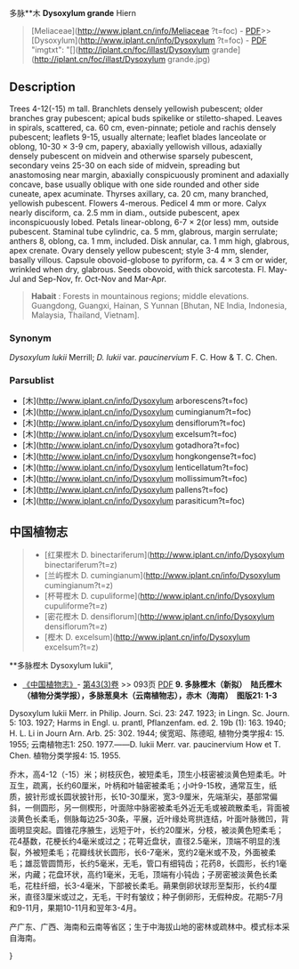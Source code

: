 多脉**木 **Dysoxylum grande** Hiern

> [Meliaceae](http://www.iplant.cn/info/Meliaceae ?t=foc) - [PDF](http://iplant.cn/foc/pdf/Meliaceae.pdf)>>[Dysoxylum](http://www.iplant.cn/info/Dysoxylum ?t=foc) - [PDF](http://www.iplant.cn/foc/pdf/Dysoxylum.pdf)
  "imgtxt": "[](http://iplant.cn/foc/illast/Dysoxylum grande](http://iplant.cn/foc/illast/Dysoxylum grande.jpg)

## Description

Trees 4-12(-15) m tall. Branchlets densely yellowish pubescent; older branches gray pubescent; apical buds spikelike or stiletto-shaped. Leaves in spirals, scattered, ca. 60 cm, even-pinnate; petiole and rachis densely pubescent; leaflets 9-15, usually alternate; leaflet blades lanceolate or oblong, 10-30 × 3-9 cm, papery, abaxially yellowish villous, adaxially densely pubescent on midvein and otherwise sparsely pubescent, secondary veins 25-30 on each side of midvein, spreading but anastomosing near margin, abaxially conspicuously prominent and adaxially concave, base usually oblique with one side rounded and other side cuneate, apex acuminate. Thyrses axillary, ca. 20 cm, many branched, yellowish pubescent. Flowers 4-merous. Pedicel 4 mm or more. Calyx nearly disciform, ca. 2.5 mm in diam., outside pubescent, apex inconspicuously lobed. Petals linear-oblong, 6-7 × 2(or less) mm, outside pubescent. Staminal tube cylindric, ca. 5 mm, glabrous, margin serrulate; anthers 8, oblong, ca. 1 mm, included. Disk annular, ca. 1 mm high, glabrous, apex crenate. Ovary densely yellow pubescent; style 3-4 mm, slender, basally villous. Capsule obovoid-globose to pyriform, ca. 4 × 3 cm or wider, wrinkled when dry, glabrous. Seeds obovoid, with thick sarcotesta. Fl. May-Jul and Sep-Nov, fr. Oct-Nov and Mar-Apr.

> **Habait** : 
> Forests in mountainous regions; middle elevations. Guangdong, Guangxi, Hainan, S Yunnan [Bhutan, NE India, Indonesia, Malaysia, Thailand, Vietnam].

### Synonym
*Dysoxylum lukii* Merrill; *D. lukii* var. *paucinervium* F. C. How & T. C. Chen.

### Parsublist

* [木](http://www.iplant.cn/info/Dysoxylum arborescens?t=foc)
* [木](http://www.iplant.cn/info/Dysoxylum cumingianum?t=foc)
* [木](http://www.iplant.cn/info/Dysoxylum densiflorum?t=foc)
* [木](http://www.iplant.cn/info/Dysoxylum excelsum?t=foc)
* [木](http://www.iplant.cn/info/Dysoxylum gotadhora?t=foc)
* [木](http://www.iplant.cn/info/Dysoxylum hongkongense?t=foc)
* [木](http://www.iplant.cn/info/Dysoxylum lenticellatum?t=foc)
* [木](http://www.iplant.cn/info/Dysoxylum mollissimum?t=foc)
* [木](http://www.iplant.cn/info/Dysoxylum pallens?t=foc)
* [木](http://www.iplant.cn/info/Dysoxylum parasiticum?t=foc)

## 中国植物志

> * [红果樫木  D.  binectariferum](http://www.iplant.cn/info/Dysoxylum binectariferum?t=z)
> * [兰屿樫木  D.  cumingianum](http://www.iplant.cn/info/Dysoxylum cumingianum?t=z)
> * [杯萼樫木  D.  cupuliforme](http://www.iplant.cn/info/Dysoxylum cupuliforme?t=z)
> * [密花樫木  D.  densiflorum](http://www.iplant.cn/info/Dysoxylum densiflorum?t=z)
> * [樫木  D.  excelsum](http://www.iplant.cn/info/Dysoxylum excelsum?t=z)

**多脉樫木 Dysoxylum lukii",

* [《中国植物志》](http://www.iplant.cn/frps)- [第43(3)卷](http://www.iplant.cn/frps/vol/43(3)) >> 093页 [PDF](http://www.iplant.cn/frps/pdf/43(3)/093.PDF)
**9. 多脉樫木（新拟）　陆氏樫木（植物分类学报），多脉葱臭木（云南植物志），赤木（海南）　图版21: 1-3**

Dysoxylum lukii Merr. in Philip. Journ. Sci. 23: 247. 1923; in Lingn. Sc. Journ. 5: 103. 1927; Harms in Engl. u. prantl, Pflanzenfam. ed. 2. 19b (1): 163. 1940; H. L. Li in Journ Arn. Arb. 25: 302. 1944; 侯宽昭、陈德昭, 植物分类学报4: 15. 1955; 云南植物志1: 250. 1977.——D. lukii Merr. var. paucinervium How et T. Chen. 植物分类学报4: 15. 1955.

乔木，高4-12（-15）米；树枝灰色，被短柔毛，顶生小枝密被淡黄色短柔毛。叶互生，疏离，长约60厘米，叶柄和叶轴密被柔毛；小叶9-15枚，通常互生，纸质，披针形或长圆状披针形，长10-30厘米，宽3-9厘米，先端渐尖，基部常偏斜，一侧圆形，另一侧楔形，叶面除中脉密被柔毛外近无毛或被疏散柔毛，背面被淡黄色长柔毛，侧脉每边25-30条，平展，近叶缘处弯拱连结，叶面叶脉微凹，背面明显突起。圆锥花序腋生，远短于叶，长约20厘米，分枝，被淡黄色短柔毛；花4基数，花梗长约4毫米或过之；花萼近盘状，直径2.5毫米，顶端不明显的浅裂，外被短柔毛；花瓣线状长圆形，长6-7毫米，宽约2毫米或不及，外面被柔毛；雄蕊管圆筒形，长约5毫米，无毛，管口有细钝齿；花药8，长圆形，长约1毫米，内藏；花盘环状，高约1毫米，无毛，顶端有小钝齿；子房密被淡黄色长柔毛，花柱纤细，长3-4毫米，下部被长柔毛。蒴果倒卵状球形至梨形，长约4厘米，直径3厘米或过之，无毛，干时有皱纹；种子倒卵形，无假种皮。花期5-7月和9-11月，果期10-11月和翌年3-4月。

产广东、广西、海南和云南等省区；生于中海拔山地的密林或疏林中。模式标本采自海南。

}